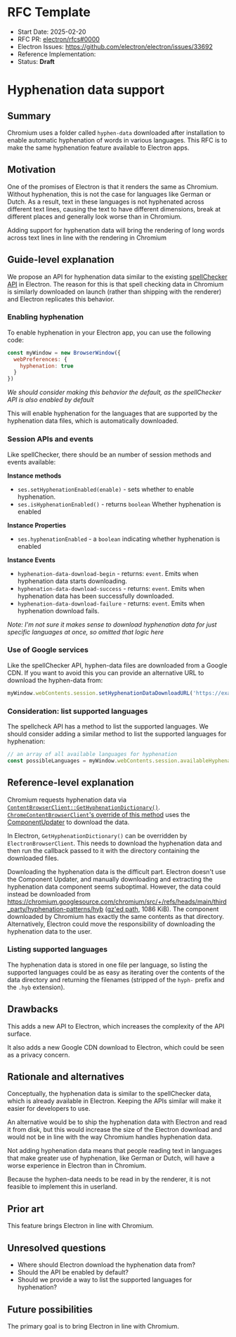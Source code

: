 # RFC Template

- Start Date: 2025-02-20
- RFC PR: [electron/rfcs#0000](https://github.com/electron/rfcs/pull/0000)
- Electron Issues: https://github.com/electron/electron/issues/33692
- Reference Implementation: 
- Status: **Draft**

# Hyphenation data support

## Summary

Chromium uses a folder called `hyphen-data` downloaded after installation to enable automatic hyphenation of words in various 
languages. This RFC is to make the same hyphenation feature available to Electron apps.

## Motivation

One of the promises of Electron is that it renders the same as Chromium. Without hyphenation, this is not the case for 
languages like German or Dutch. As a result, text in these languages is not hyphenated across different text lines, 
causing the text to have different dimensions, break at different places and generally look worse than in Chromium.

Adding support for hyphenation data will bring the rendering of long words across text lines in line with the rendering 
in Chromium

## Guide-level explanation

We propose an API for hyphenation data similar to the existing [spellChecker API](https://www.electronjs.org/docs/latest/tutorial/spellchecker) in Electron. The reason for this is that spell checking data in Chromium is similarly downloaded on launch (rather than shipping with the renderer) and Electron replicates this behavior.

### Enabling hyphenation

To enable hyphenation in your Electron app, you can use the following code:

```javascript
const myWindow = new BrowserWindow({
  webPreferences: {
    hyphenation: true
  }
})
```
_We should consider making this behavior the default, as the spellChecker API is also enabled by default_

This will enable hyphenation for the languages that are supported by the hyphenation data files, which is automatically downloaded.

### Session APIs and events

Like spellChecker, there should be an number of session methods and events available:

**Instance methods**

- `ses.setHyphenationEnabled(enable)` - sets whether to enable hyphenation.
- `ses.isHyphenationEnabled()` - returns `boolean` Whether hyphenation is enabled

**Instance Properties**

- `ses.hyphenationEnabled` - a `boolean` indicating whether hyphenation is enabled

**Instance Events**

- `hyphenation-data-download-begin` - returns: `event`. Emits when hyphenation data starts downloading.
- `hyphenation-data-download-success` - returns: `event`. Emits when hyphenation data has been successfully downloaded.
- `hyphenation-data-download-failure` - returns: `event`. Emits when hyphenation download fails.

_Note: I'm not sure it makes sense to download hyphenation data for just specific languages at once, so omitted that logic here_

### Use of Google services

Like the spellChecker API, hyphen-data files are downloaded from a Google CDN. If you want to avoid this you can provide an alternative URL to download the hyphen-data from: 
```javascript
myWindow.webContents.session.setHyphenationDataDownloadURL('https://example.com/hyphen-data/')
```


### Consideration: list supported languages

The spellcheck API has a method to list the supported languages. We should consider adding a similar method to list the supported languages for hyphenation:

```js
// an array of all available languages for hyphenation
const possibleLanguages = myWindow.webContents.session.availableHyphenationLanguages
```
 
## Reference-level explanation
<!-- This is the technical portion of the RFC. Explain the design in sufficient detail that:

- Its interaction with other features is clear.
- It is reasonably clear how the feature would be implemented.
- Corner cases are dissected by example.
- Any new dependencies on Chromium code are outlined. 

The section should return to the examples given in the previous section, and explain more fully how
the detailed proposal makes those examples work.

-->

Chromium requests hyphenation data via [`ContentBrowserClient::GetHyphenationDictionary()`](https://source.chromium.org/chromium/chromium/src/+/main:content/public/browser/content_browser_client.h;l=2818;drc=b0423977b6ed86291838e90231b036b68784aae3). [`ChromeContentBrowserClient`'s override of this method](https://source.chromium.org/chromium/chromium/src/+/main:chrome/browser/chrome_content_browser_client.cc;l=8168;drc=f667feb8a5c6f227b49328ce78a062acc4f81187) uses the [ComponentUpdater](https://source.chromium.org/chromium/chromium/src/+/main:components/component_updater/README.md) to download the data.

In Electron, `GetHyphenationDictionary()` can be overridden by `ElectronBrowserClient`. This needs to download the hyphenation data and then run the callback passed to it with the directory containing the downloaded files.

Downloading the hyphenation data is the difficult part. Electron doesn't use the Component Updater, and manually downloading and extracting the hyphenation data component seems suboptimal. However, the data could instead be downloaded from <https://chromium.googlesource.com/chromium/src/+/refs/heads/main/third_party/hyphenation-patterns/hyb> ([gz'ed path](https://chromium.googlesource.com/chromium/src/+archive/refs/heads/main/third_party/hyphenation-patterns/hyb.tar.gz), 1086 KiB). The component downloaded by Chromium has exactly the same contents as that directory. Alternatively, Electron could move the responsibility of downloading the hyphenation data to the user.

### Listing supported languages

The hyphenation data is stored in one file per language, so listing the supported languages could be as easy as iterating over the contents of the data directory and returning the filenames (stripped of the `hyph-` prefix and the `.hyb` extension).

## Drawbacks

This adds a new API to Electron, which increases the complexity of the API surface. 

It also adds a new Google CDN download to Electron, which could be seen as a privacy concern.

## Rationale and alternatives

Conceptually, the hyphenation data is similar to the spellChecker data, which is already available in Electron. Keeping the APIs similar will make it easier for developers to use. 

An alternative would be to ship the hyphenation data with Electron and read it from disk, but this would increase the size of the Electron download and would not be in line with the way Chromium handles hyphenation data.

Not adding hyphenation data means that people reading text in languages that make greater use of hyphenation, like German or Dutch, will have a worse experience in Electron than in Chromium.

Because the hyphen-data needs to be read in by the renderer, it is not feasible to implement this in userland.

## Prior art

This feature brings Electron in line with Chromium.

## Unresolved questions

- Where should Electron download the hyphenation data from?
- Should the API be enabled by default?
- Should we provide a way to list the supported languages for hyphenation?

## Future possibilities

The primary goal is to bring Electron in line with Chromium. 

